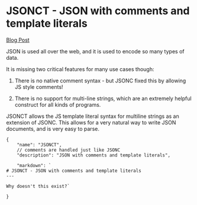 # JSONCT - JSON with comments and template literals

[Blog Post](https://dev.to/polyseam/json-with-multiline-strings-4645)

JSON is used all over the web, and it is used to encode so many types of data.

It is missing two critical features for many use cases though:

1. There is no native comment syntax - but JSONC fixed this by allowing JS style
   comments!

2. There is no support for multi-line strings, which are an extremely helpful
   construct for all kinds of programs.

JSONCT allows the JS template literal syntax for multiline strings as an
extension of JSONC. This allows for a very natural way to write JSON documents,
and is very easy to parse.

```text
{
    "name": "JSONCT",
    // comments are handled just like JSONC
    "description": "JSON with comments and template literals",

    "markdown": `
# JSONCT - JSON with comments and template literals
---

Why doesn't this exist?`

}
```
